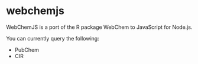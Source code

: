 # webchemjs

WebChemJS is a port of the R package WebChem to JavaScript for Node.js.

You can currently query the following:

- PubChem
- CIR